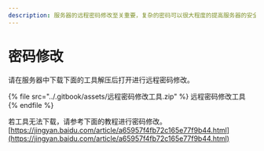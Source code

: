 ```yaml
---
description: 服务器的远程密码修改至关重要，复杂的密码可以很大程度的提高服务器的安全性。
---
```


# 密码修改

请在服务器中下载下面的工具解压后打开进行远程密码修改。

{% file src="../.gitbook/assets/远程密码修改工具.zip" %}
远程密码修改工具
{% endfile %}

若工具无法下载，请参考下面的教程进行密码修改。[https://jingyan.baidu.com/article/a65957f4fb72c165e77f9b44.html](https://jingyan.baidu.com/article/a65957f4fb72c165e77f9b44.html)
